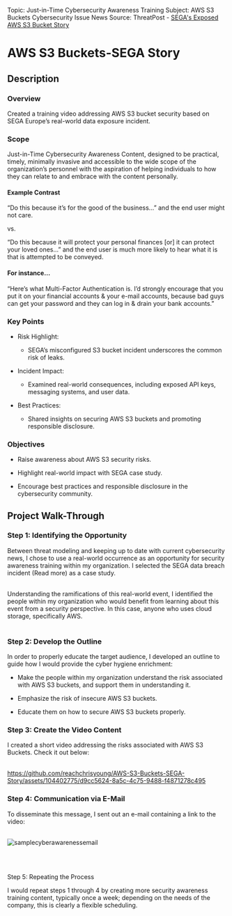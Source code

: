 Topic: Just-in-Time Cybersecurity Awareness Training
Subject: AWS S3 Buckets Cybersecurity Issue
News Source: ThreatPost - [SEGA's Exposed AWS S3 Bucket Story](https://threatpost.com/sega-security-aws-s3-exposed-steam/177352/)

# AWS S3 Buckets-SEGA Story

<h2>Description</h2>

<h3>Overview</h3>

Created a training video addressing AWS S3 bucket security based on SEGA Europe’s real-world data exposure incident.

<h3>Scope</h3>

Just-in-Time Cybersecurity Awareness Content, designed to be practical, timely, minimally invasive and accessible to the wide scope of the organization’s personnel with the aspiration of helping individuals to how they can relate to and embrace with the content personally.

<h4>Example Contrast</h4>

“Do this because it’s for the good of the business…” and the end user might not care.

vs.

“Do this because it will protect your personal finances [or] it can protect your loved ones…” and the end user is much more likely to hear what it is that is attempted to be conveyed.

<h4>For instance…</h4>

“Here’s what Multi-Factor Authentication is.  I’d strongly encourage that you put it on your financial accounts & your e-mail accounts, because bad guys can get your password and they can log in & drain your bank accounts.”

<h3>Key Points</h3>

+ Risk Highlight:

  + SEGA’s misconfigured S3 bucket incident underscores the common risk of leaks.

+ Incident Impact:

  + Examined real-world consequences, including exposed API keys, messaging systems, and user data.

+ Best Practices: 

  + Shared insights on securing AWS S3 buckets and promoting responsible disclosure.

<h3>Objectives</h3>

+ Raise awareness about AWS S3 security risks.

+ Highlight real-world impact with SEGA case study.

+ Encourage best practices and responsible disclosure in the cybersecurity community.

<h2>Project Walk-Through</h2>

<h3>Step 1: Identifying the Opportunity</h3>

Between threat modeling and keeping up to date with current cybersecurity news, I chose to use a real-world occurrence as an opportunity for security awareness training within my organization.  I selected the SEGA data breach incident (Read more) as a case study.<br />
<br />

Understanding the ramifications of this real-world event, I identified the people within my organization who would benefit from learning about this event from a security perspective.  In this case, anyone who uses cloud storage, specifically AWS.<br />
<br />

<h3>Step 2: Develop the Outline</h3>

In order to properly educate the target audience, I developed an outline to guide how I would provide the cyber hygiene enrichment:

+ Make the people within my organization understand the risk associated with AWS S3 buckets, and support them in understanding it.

+ Emphasize the risk of insecure AWS S3 buckets.

+ Educate them on how to secure AWS S3 buckets properly.

<h3>Step 3: Create the Video Content</h3>

I created a short video addressing the risks associated with AWS S3 Buckets.  Check it out below:<br />
<br />

https://github.com/reachchrisyoung/AWS-S3-Buckets-SEGA-Story/assets/104402775/d9cc5624-8a5c-4c75-9488-f4871278c495

<h3>Step 4: Communication via E-Mail</h3>

To disseminate this message, I sent out an e-mail containing a link to the video:<br />
<br />

![samplecyberawarenessemail](https://github.com/reachchrisyoung/AWS-S3-Buckets-SEGA-Story/assets/104402775/414b7648-02bd-4975-a56e-38197b4ff75f)

<br />
<br />

Step 5: Repeating the Process

I would repeat steps 1 through 4 by creating more security awareness training content, typically once a week; depending on the needs of the company, this is clearly a flexible scheduling.


